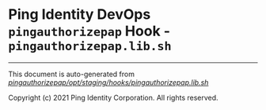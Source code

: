 
# Ping Identity DevOps `pingauthorizepap` Hook - `pingauthorizepap.lib.sh`

---
This document is auto-generated from _[pingauthorizepap/opt/staging/hooks/pingauthorizepap.lib.sh](https://github.com/pingidentity/pingidentity-docker-builds/blob/master/pingauthorizepap/opt/staging/hooks/pingauthorizepap.lib.sh)_

Copyright (c) 2021 Ping Identity Corporation. All rights reserved.

